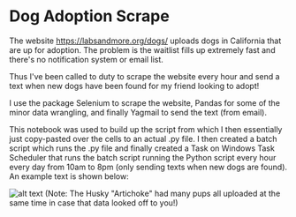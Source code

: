 # Dog Adoption Scrape

The website https://labsandmore.org/dogs/ uploads dogs in California that are up for adoption. The problem is the waitlist fills up extremely fast and there's no notification system or email list.

Thus I've been called to duty to scrape the website every hour and send a text when new dogs have been found for my friend looking to adopt!

I use the package Selenium to scrape the website, Pandas for some of the minor data wrangling, and finally Yagmail to send the text (from email).

This notebook was used to build up the script from which I then essentially just copy-pasted over the cells to an actual .py file. I then created a batch script which runs the .py file and finally created a Task on Windows Task Scheduler that runs the batch script running the Python script every hour every day from 10am to 8pm (only sending texts when new dogs are found). An example text is shown below:

![alt text](https://i.ibb.co/HC9BFMk/Text-Screenshot.png)
(Note: The Husky "Artichoke" had many pups all uploaded at the same time in case that data looked off to you!)
